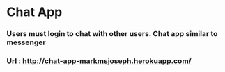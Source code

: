 # Chat App

### Users must login to chat with other users. Chat app similar to messenger

### Url : http://chat-app-markmsjoseph.herokuapp.com/
